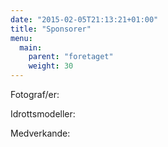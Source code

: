 ```yaml
---
date: "2015-02-05T21:13:21+01:00"
title: "Sponsorer"
menu:
  main:
    parent: "foretaget"
    weight: 30
---
```

Fotograf/er: 

Idrottsmodeller:

Medverkande:
